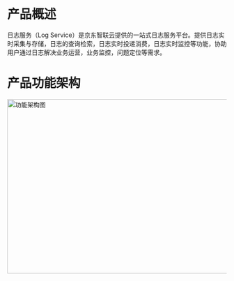 # 产品概述

日志服务（Log Service）是京东智联云提供的一站式日志服务平台。提供日志实时采集与存储，日志的查询检索，日志实时投递消费，日志实时监控等功能，协助用户通过日志解决业务运营，业务监控，问题定位等需求。

# 产品功能架构

<img src="https://raw.githubusercontent.com/jdcloudcom/cn/zhangwenjie-only/image/LogService/Introduction/structure.jpg" width = "600" height = "400" alt="功能架构图" align=center />
